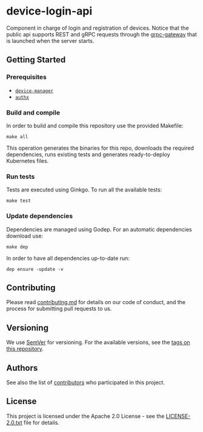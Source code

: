 # device-login-api

Component in charge of login and registration of devices. Notice that the public api supports REST and gRPC requests through the [grpc-gateway](https://github.com/grpc-ecosystem/grpc-gateway) that is launched when the server starts.

## Getting Started

### Prerequisites

* [`device-manager`](https://github.com/nalej/device-manager)
* [`authx`](https://github.com/nalej/authx)

### Build and compile

In order to build and compile this repository use the provided Makefile:

```shell script
make all
```

This operation generates the binaries for this repo, downloads the required dependencies, runs existing tests and generates ready-to-deploy Kubernetes files.

### Run tests

Tests are executed using Ginkgo. To run all the available tests:

```shell script
make test
```

### Update dependencies

Dependencies are managed using Godep. For an automatic dependencies download use:

```shell script
make dep
```

In order to have all dependencies up-to-date run:

```shell script
dep ensure -update -v
```

## Contributing

Please read [contributing.md](contributing.md) for details on our code of conduct, and the process for submitting pull
requests to us.

## Versioning

We use [SemVer](http://semver.org/) for versioning. For the available versions, see the
[tags on this repository](https://github.com/nalej/device-login-api/tags). 

## Authors

See also the list of [contributors](https://github.com/nalej/device-login-api/contributors) who participated in this project.

## License
This project is licensed under the Apache 2.0 License - see the [LICENSE-2.0.txt](LICENSE-2.0.txt) file for details.
